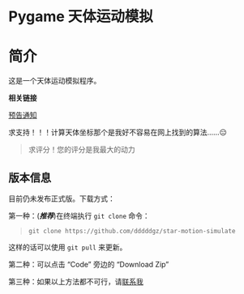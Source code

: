 # Pygame 天体运动模拟

# 简介

这是一个天体运动模拟程序。

**相关链接**

[预告通知](https://fishc.com.cn/thread-231221-1-1.html)

求支持！！！计算天体坐标那个是我好不容易在网上找到的算法……😑

> 求评分！您的评分是我最大的动力

## 版本信息

目前仍未发布正式版。下载方式：

第一种：(***推荐***)在终端执行 `git clone` 命令：

> `git clone https://github.com/dddddgz/star-motion-simulate`

这样的话可以使用 `git pull` 来更新。

第二种：可以点击 “Code” 旁边的 “Download Zip”  

第三种：如果以上方法都不可行，请[联系我](https://fishc.com.cn/space-uid-1410382.html)
